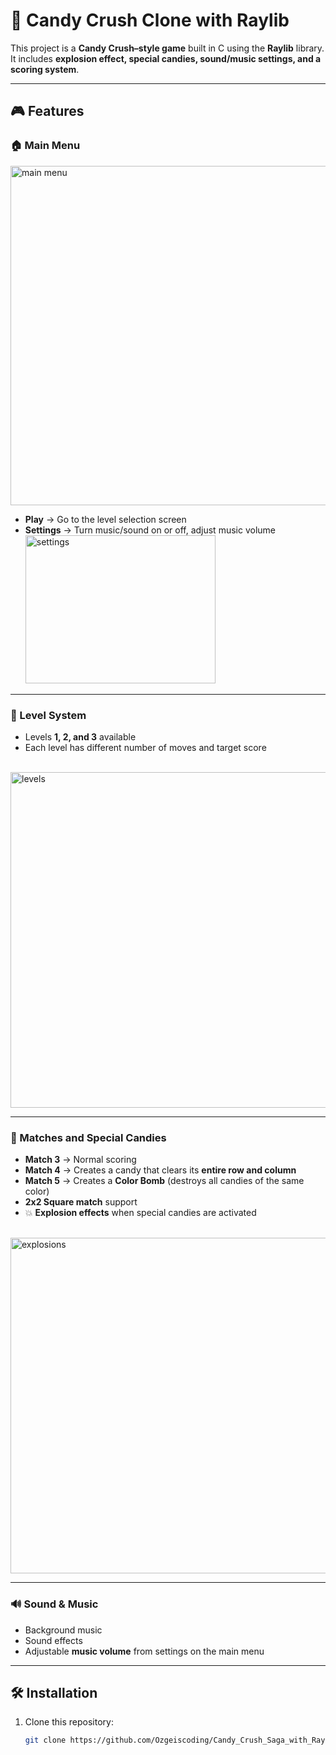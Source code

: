 # 🍬 Candy Crush Clone with Raylib  

This project is a **Candy Crush–style game** built in C using the **Raylib** library.  
It includes **explosion effect, special candies, sound/music settings, and a scoring system**.  

---

## 🎮 Features  

### 🏠 Main Menu  
<img width="963" height="543" alt="main menu" src="https://github.com/user-attachments/assets/70f13ad0-55b2-4296-9fd8-9213317a580b" />  

- **Play** → Go to the level selection screen  
- **Settings** → Turn music/sound on or off, adjust music volume  
  <img width="304" height="237" alt="settings" src="https://github.com/user-attachments/assets/0e4d0559-419f-48ac-a0ea-18b412cbf476" />  

---

### 📌 Level System  
- Levels **1, 2, and 3** available  
- Each level has different number of moves and target score  

<br>  

<img width="958" height="537" alt="levels" src="https://github.com/user-attachments/assets/3b882b29-fd45-409f-a7bc-255855796b9d" />  

---

### 🍭 Matches and Special Candies  
- **Match 3** → Normal scoring  
- **Match 4** → Creates a candy that clears its **entire row and column**  
- **Match 5** → Creates a **Color Bomb** (destroys all candies of the same color)  
- **2x2 Square match** support  
- 💥 **Explosion effects** when special candies are activated  

<br>  

<img width="958" height="537" alt="explosions" src="https://github.com/user-attachments/assets/10e38244-941a-4f82-a4d0-c25aa2fb11d8" />  

---

### 🔊 Sound & Music  
- Background music  
- Sound effects  
- Adjustable **music volume** from settings on the main menu  

---

## 🛠️ Installation  

1. Clone this repository:  
   ```bash
   git clone https://github.com/Ozgeiscoding/Candy_Crush_Saga_with_Raylib.git
